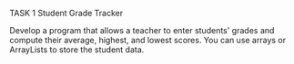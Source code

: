 TASK 1
Student Grade Tracker

Develop a program that allows a teacher to enter
students' grades and compute their average,
highest, and lowest scores. You can use arrays or
ArrayLists to store the student data.
